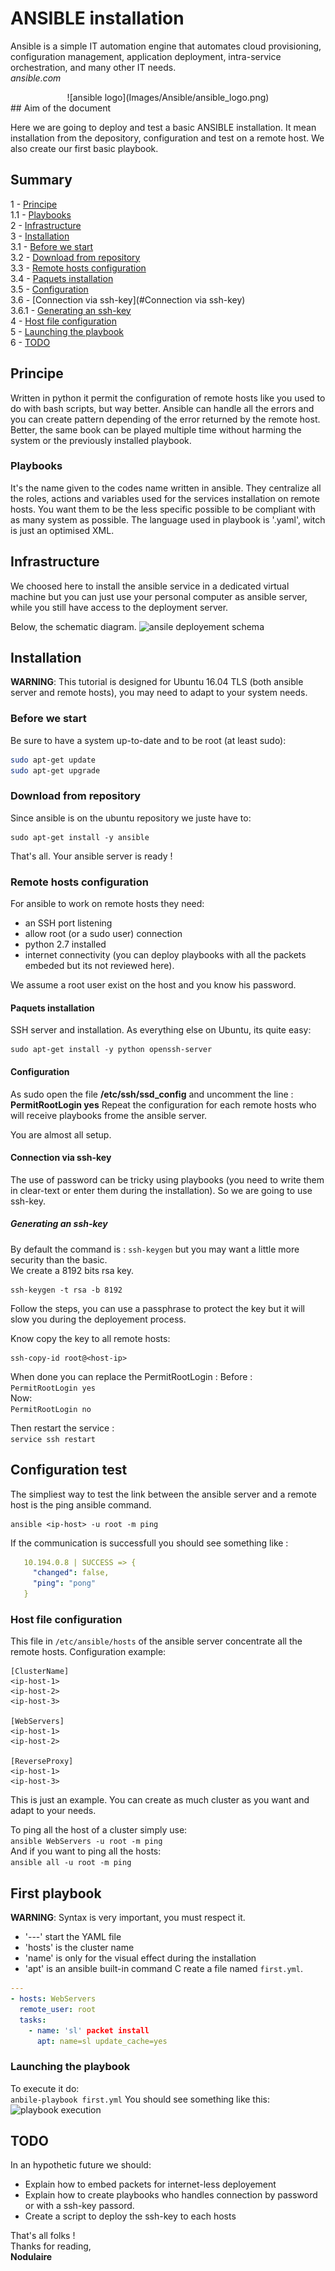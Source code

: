 # ANSIBLE installation


Ansible is a simple IT automation engine that automates cloud provisioning, configuration management, application deployment, intra-service orchestration, and many other IT needs.  
*ansible.com*  

<center>![ansible logo](Images/Ansible/ansible_logo.png)</center>
## Aim of the document

  Here we are going to deploy and test a basic ANSIBLE installation. It mean installation from the depository, configuration and test on a remote host. We also create our first basic playbook.

## Summary
1 - [Principe](#principe)  
1.1 - [Playbooks](#playbooks)  
2 - [Infrastructure](#infrastructure)    
3 - [Installation](#installation)  
3.1 - [Before we start](#before-we-start)  
3.2 - [Download from repository](#download-from-repository)   
3.3 - [Remote hosts configuration](#remote-hosts-configuration)  
3.4 - [Paquets installation](#paquets-installation)    
3.5 - [Configuration](#configuration)   
3.6 - [Connection via ssh-key](#Connection via ssh-key)      
3.6.1 - [Generating an ssh-key](#generating-an-ssh-key)   
4 - [Host file configuration](#host-file-configuration)    
5 - [Launching the playbook](#launching-the-playbook)  
6 - [TODO](#todo)  


## Principe

Written in python it permit the configuration of remote hosts like you used to do with bash scripts, but way better.
Ansible can handle all the errors and you can create pattern depending of the error returned by the remote host. Better, the same book can be played multiple time without harming the system or the previously installed playbook.

### Playbooks

It's the name given to the codes name written in ansible. They centralize all the roles, actions and variables used for the services installation on remote hosts. You want them to be the less specific possible to be compliant with as many system as possible.
The language used in playbook is '.yaml', witch is just an optimised XML.

## Infrastructure
We choosed here to install the ansible service in a dedicated virtual machine but you can just use your personal computer as ansible server, while you still have access to the deployment server.

Below, the schematic diagram.
![ansile deployement schema](Images/Ansible/ansible_principe_schema.png)


## Installation

**WARNING**: This tutorial is designed for Ubuntu 16.04 TLS (both ansible server and remote hosts), you may need to adapt to your system needs.
### Before we start

Be sure to have a system up-to-date and to be root (at least sudo):
```bash
sudo apt-get update
sudo apt-get upgrade
```
### Download from repository
Since ansible is on the ubuntu repository we juste have to:
```
sudo apt-get install -y ansible
```
That's all. Your ansible server is ready !

### Remote hosts configuration

For ansible to work on remote hosts they need:
- an SSH port listening
- allow root (or a sudo user) connection
- python 2.7 installed
- internet connectivity (you can deploy playbooks with all the packets embeded but its not reviewed here).

We assume a root user exist on the host and you know his password.

#### Paquets installation
SSH server and installation. As everything else on Ubuntu, its quite easy:
```
sudo apt-get install -y python openssh-server
```

#### Configuration
As sudo open the file **/etc/ssh/ssd_config** and uncomment the line :  
 **PermitRootLogin yes**
Repeat the configuration for each remote hosts who will receive playbooks frome the ansible server.

You are almost all setup.

#### Connection via ssh-key
The use of password can be tricky using playbooks (you need to write them in clear-text or enter them during the installation). So we are going to use ssh-key.

##### Generating an ssh-key
By default the command is :
``` ssh-keygen ``` but you may want a little more security than the basic.  
We create a 8192 bits rsa key.
```
ssh-keygen -t rsa -b 8192
```
Follow the steps, you can use a passphrase to protect the key but it will slow you during the deployement process.

Know copy the key to all remote hosts:
```
ssh-copy-id root@<host-ip>
```

When done you can replace the PermitRootLogin :
Before :  
```PermitRootLogin yes ```  
Now:  
```PermitRootLogin no```

Then restart the service :  
``` service ssh restart ```

## Configuration test

The simpliest way to test the link between the ansible server and a remote host is the ping ansible command.
```
ansible <ip-host> -u root -m ping
```
If the communication is successfull you should see something like :
```yml
   10.194.0.8 | SUCCESS => {
     "changed": false,
     "ping": "pong"
   }
```     

### Host file configuration


 This file in ```/etc/ansible/hosts``` of the ansible server concentrate all the remote hosts.
 Configuration example:  
 ```
[ClusterName]
<ip-host-1>
<ip-host-2>
<ip-host-3>

[WebServers]
<ip-host-1>
<ip-host-2>

[ReverseProxy]
<ip-host-1>
<ip-host-3>
 ```
 This is just an example. You can create as much cluster as you want and adapt to your needs.

To ping all the host of a cluster simply use:  
``` ansible WebServers -u root -m ping ```  
And if you want to ping all the hosts:  
``` ansible all -u root -m ping ```  

## First playbook

**WARNING**: Syntax is very important, you must respect it.
- '---' start the YAML file
- 'hosts' is the cluster name
- 'name' is only for the visual effect during the installation
- 'apt' is an ansible built-in command
C
reate a file named ```first.yml```.

```yml
---
- hosts: WebServers
  remote_user: root
  tasks:
    - name: 'sl' packet install
      apt: name=sl update_cache=yes
```

### Launching the playbook
To execute it do:  
```anbile-playbook first.yml```
You should see something like this:
![playbook execution](Images/Ansible/ansible_deployement_playbook.png)


## TODO
In an hypothetic future we should:
- Explain how to embed packets for internet-less deployement
- Explain how to create playbooks who handles connection by password or with a ssh-key passord.
- Create a script to deploy the ssh-key to each hosts


That's all folks !  
Thanks for reading,  
**Nodulaire**
